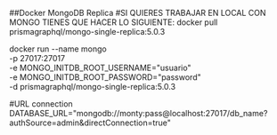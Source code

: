##Docker MongoDB Replica
#SI QUIERES TRABAJAR EN LOCAL CON MONGO TIENES QUE HACER LO SIGUIENTE:
docker pull prismagraphql/mongo-single-replica:5.0.3

docker run --name mongo \
 -p 27017:27017 \
 -e MONGO_INITDB_ROOT_USERNAME="usuario" \
 -e MONGO_INITDB_ROOT_PASSWORD="password" \
 -d prismagraphql/mongo-single-replica:5.0.3

#URL connection
DATABASE_URL="mongodb://monty:pass@localhost:27017/db_name?authSource=admin&directConnection=true"

